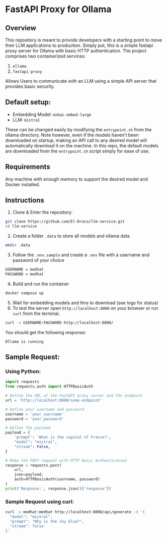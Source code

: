 # FastAPI Proxy for Ollama

## Overview 
This repository is meant to provide developers with a starting point to move their LLM applications
to production. Simply put, this is a simple fastapi proxy server for Ollama with basic HTTP authentication.
The project comprises two containerized services:
1. `ollama`
2. `fastapi-proxy`

Allows Users to communicate with an LLM using a simple API server that provides basic security.

## Default setup:
- Embedding Model: `mxbai-embed-large`
- LLM: `mistral`

These can be changed easily by modifying the `entrypoint.sh` from the ollama directory.
Note however, even if the models haven't been downloaded on startup, making an API call to
any desired model will automatically download it on the machine. In this repo, the default models are
downloaded from the `entrypoint.sh` script simply for ease of use.

## Requirements
Any machine with enough memory to support the desired model and Docker installed.

## Instructions
1. Clone & Enter the repository:
```bash
git clone https://github.com/El-Draco/llm-service.git
cd llm-service
```
2. Create a folder `.data` to store all models and ollama data
```bash
mkdir .data
```
3. Follow the `.env.sample` and create a `.env` file with a username and password of your choice
```bash
USERNAME = medhat
PASSWORD = medhat
```
4. Build and run the container
```bash
docker compose up
```
5. Wait for embedding models and llms to download (see logs for status)
6. To test the server open `http://localhost:8000` on your browser or run `curl` from the terminal.
```bash
curl -u USERNAME:PASSWORD http://localhost:8000/
```
You should get the following response: 
```text
Ollama is running
```

## Sample Request:

### Using Python:
```python
import requests
from requests.auth import HTTPBasicAuth

# Define the URL of the FastAPI proxy server and the endpoint
url = 'http://localhost:8000/some-endpoint'

# Define your username and password
username = 'your_username'
password = 'your_password'

# Define the payload
payload = {
    'prompt': 'What is the capital of France?',
    "model": "mistral",
    "stream": False,
}

# Make the POST request with HTTP Basic Authentication
response = requests.post(
    url,
    json=payload,
    auth=HTTPBasicAuth(username, password)
)
print('Response:', response.json()["response"])
```

### Sample Request using curl:
```bash
curl -u medhat:medhat http://localhost:8000/api/generate -d '{
  "model": "mistral",
  "prompt": "Why is the sky blue?",
  "stream": false
}'
